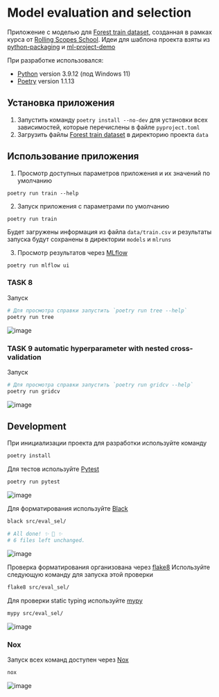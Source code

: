 # Model evaluation and selection

Приложение с моделью
для [Forest train dataset](https://www.kaggle.com/competitions/forest-cover-type-prediction/overview), созданная в
рамках курса от [Rolling Scopes School](https://github.com/rolling-scopes-school). Идеи для шаблона проекта взяты
из [python-packaging](https://blog.ionelmc.ro/2014/05/25/python-packaging/#the-structure)
и [ml-project-demo](https://github.com/rolling-scopes-school/ml-project-demo)

При разработке использовался:

- [Python](https://www.python.org/downloads/release/python-3912/) version 3.9.12 (под Windows 11)
- [Poetry](https://python-poetry.org/) version 1.1.13

## Установка приложения

1. Запустить команду ```poetry install --no-dev``` для установки всех зависимостей, которые перечислены в
   файле `pyproject.toml`
2. Загрузить файлы [Forest train dataset](https://www.kaggle.com/competitions/forest-cover-type-prediction/data) в
   директорию проекта `data`

## Использование приложения

1. Просмотр доступных параметров приложения и их значений по умолчанию

```
poetry run train --help
```

2. Запуск приложения с параметрами по умолчанию

```
poetry run train
```

Будет загружены информация из файла `data/train.csv` и результаты запуска будут сохранены в директории `models` и `mlruns`

3. Просмотр результатов через [MLflow](https://www.mlflow.org)

```
poetry run mlflow ui
```

### TASK 8

Запуск

```bash
# Для просмотра справки запустить `poetry run tree --help`
poetry run tree
```

![image](https://user-images.githubusercontent.com/874234/167255789-f340808f-c69d-4269-b64b-ee2ca0d2c1a4.png)


### TASK 9 automatic hyperparameter with nested cross-validation

Запуск

```bash
# Для просмотра справки запустить `poetry run gridcv --help`
poetry run gridcv
```

![image](https://user-images.githubusercontent.com/874234/167406329-3df36202-07c4-4ef5-a8a3-09a558ad3550.png)

## Development

При инициализации проекта для разработки используйте команду

```bash
poetry install
```

Для тестов используйте [Pytest](https://docs.pytest.org)

```bash
poetry run pytest
```

![image](https://user-images.githubusercontent.com/874234/167427976-b52a6ea2-26bf-44e3-9773-65d1313a509e.png)

Для форматирования используйте [Black](https://black.readthedocs.io)

```bash
black src/eval_sel/

# All done! ✨ 🍰 ✨
# 6 files left unchanged.
```

![image](https://user-images.githubusercontent.com/874234/167435179-784dd23d-4bfd-4210-9cc0-8d15ef2f6114.png)

Проверка форматирования организована через [flake8](https://flake8.pycqa.org/en/latest/#)
Используйте следующую команду для запуска этой проверки
```bash
flake8 src/eval_sel/
```

Для проверки static typing используйте [mypy](http://www.mypy-lang.org)

```bash
mypy src/eval_sel/
```

![image](https://user-images.githubusercontent.com/874234/167434683-6364b7f3-944b-4201-8a10-8bc2b959937f.png)

### Nox

Запуск всех команд доступен через [Nox](https://nox.thea.codes/en/stable/)

```bash
nox
```

![image](https://user-images.githubusercontent.com/874234/167442459-0a49a69b-58db-4e6f-8a6c-c87a97067bc4.png)
